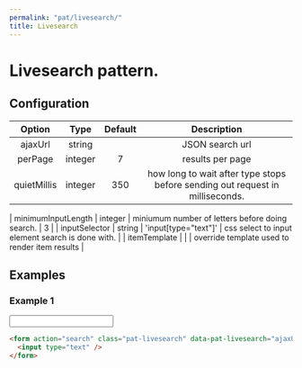 ```yaml
---
permalink: "pat/livesearch/"
title: Livesearch
---
```


# Livesearch pattern.

## Configuration

| Option | Type | Default | Description |
|:-:|:-:|:-:|:-:|
| ajaxUrl | string |  | JSON search url |
| perPage | integer | 7 | results per page |
| quietMillis | integer  | 350 | how long to wait after type stops before sending out request in milliseconds. |

| minimumInputLength | integer | miniumum number of letters before doing search. | 3 |
| inputSelector | string | 'input[type="text"]' | css select to input element search is done with. |
| itemTemplate |  |  | override template used to render item results |


## Examples

### Example 1


<form action="search" class="pat-livesearch" data-pat-livesearch="ajaxUrl:livesearch.json">
  <input type="text" />
</form>

```html
<form action="search" class="pat-livesearch" data-pat-livesearch="ajaxUrl:livesearch.json">
  <input type="text" />
</form>
```
